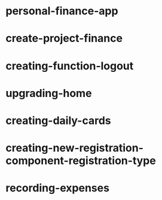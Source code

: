 # personal-finance-app
# create-project-finance
# creating-function-logout
# upgrading-home
# creating-daily-cards
# creating-new-registration-component-registration-type
# recording-expenses
